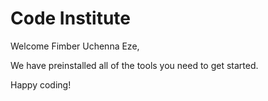 # Code Institute

Welcome Fimber Uchenna Eze,

We have preinstalled all of the tools you need to get started.

Happy coding!